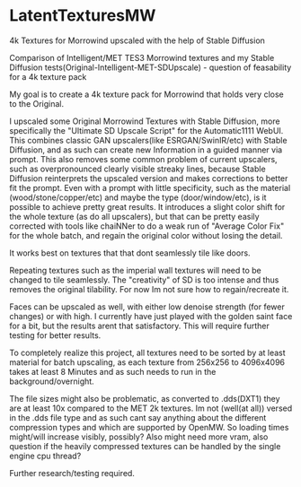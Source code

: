 # LatentTexturesMW
4k Textures for Morrowind upscaled with the help of Stable Diffusion


Comparison of Intelligent/MET TES3 Morrowind textures and my Stable Diffusion tests(Original-Intelligent-MET-SDUpscale) - question of feasability for a 4k texture pack



My goal is to create a 4k texture pack for Morrowind that holds very close to the Original.

I upscaled some Original Morrowind Textures with Stable Diffusion, more specifically the "Ultimate SD Upscale Script" for the Automatic1111 WebUI. This combines classic GAN upscalers(like ESRGAN/SwinIR/etc) with Stable Diffusion, and as such can create new Information in a guided manner via prompt. This also removes some common problem of current upscalers, such as overpronounced clearly visible streaky lines, because Stable Diffusion reinterprets the upscaled version and makes corrections to better fit the prompt. Even with a prompt with little specificity, such as the material (wood/stone/copper/etc) and maybe the type (door/window/etc), is it possible to achieve pretty great results. It introduces a slight color shift for the whole texture (as do all upscalers), but that can be pretty easily corrected with tools like chaiNNer to do a weak run of "Average Color Fix" for the whole batch, and regain the original color without losing the detail.

It works best on textures that that dont seamlessly tile like doors.





Repeating textures such as the imperial wall textures will need to be changed to tile seamlessly. The "creativity" of SD is too intense and thus removes the original tilability. For now Im not sure how to regain/recreate it.




Faces can be upscaled as well, with either low denoise strength (for fewer changes) or with high. I currently have just played with the golden saint face for a bit, but the results arent that satisfactory. This will require further testing for better results.






To completely realize this project, all textures need to be sorted by at least material for batch upscaling, as each texture from 256x256 to 4096x4096 takes at least 8 Minutes and as such needs to run in the background/overnight.

The file sizes might also be problematic, as converted to .dds(DXT1) they are at least 10x compared to the MET 2k textures. Im not (well(at all)) versed in the .dds file type and as such cant say anything about the different compression types and which are supported by OpenMW. So loading times might/will increase visibly, possibly? Also might need more vram, also question if the heavily compressed textures can be handled by the single engine cpu thread?

Further research/testing required.
